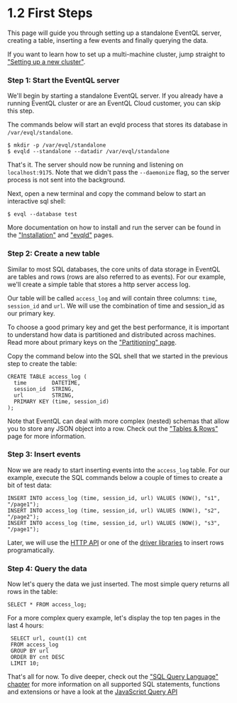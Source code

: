 1.2 First Steps
===============

This page will guide you through setting up a standalone EventQL server, creating
a table, inserting a few events and finally querying the data.

If you want to learn how to set up a multi-machine cluster, jump straight to
["Setting up a new cluster"](../../deployment/cluster/setting-up-a-new-cluster).

### Step 1: Start the EventQL server

We'll begin by starting a standalone EventQL server. If you already have a running
EventQL cluster or are an EventQL Cloud customer, you can skip this step.


The commands below will start an evqld process that stores its database in
`/var/evql/standalone`.

    $ mkdir -p /var/evql/standalone
    $ evqld --standalone --datadir /var/evql/standalone

That's it. The server should now be running and listening on `localhost:9175`.
Note that we didn't pass the `--daemonize` flag, so the server process is not
sent into the background.

Next, open a new terminal and copy the command below to start an interactive sql
shell:

    $ evql --database test

More documentation on how to install and run the server can be found in the
["Installation"](../../deployment/installation/) and ["evqld"](../../deployment/components/evqld)
pages.

### Step 2: Create a new table

Similar to most SQL databases, the core units of data storage in EventQL are tables
and rows (rows are also referred to as events). For our example, we'll
create a simple table that stores a http server access log.

Our table will be called `access_log` and will contain three columns: `time`,
`session_id` and `url`. We will use the combination of time and session_id
as our primary key.

To choose a good primary key and get the best performance, it is important
to understand how data is partitioned and distributed across machines. Read more
about primary keys on the ["Partitioning" page](../../tables/partitioning).

Copy the command below into the SQL shell that we started in the previous step
to create the table:

    CREATE TABLE access_log (
      time        DATETIME,
      session_id  STRING,
      url         STRING,
      PRIMARY KEY (time, session_id)
    );

Note that EventQL can deal with more complex (nested) schemas that allow you
to store any JSON object into a row. Check out the
["Tables & Rows"](../../tables/) page for more information.

### Step 3: Insert events

Now we are ready to start inserting events into the `access_log` table. For
our example, execute the SQL commands below a couple of times to create a bit
of test data:

    INSERT INTO access_log (time, session_id, url) VALUES (NOW(), "s1", "/page1");
    INSERT INTO access_log (time, session_id, url) VALUES (NOW(), "s2", "/page2");
    INSERT INTO access_log (time, session_id, url) VALUES (NOW(), "s3", "/page1");

Later, we will use the [HTTP API](../../api/http/) or one of the [driver libraries](../../drivers-tools/)
to insert rows programatically.

### Step 4: Query the data

Now let's query the data we just inserted. The most simple query returns all rows
in the table:

    SELECT * FROM access_log;

For a more complex query example, let's display the top ten pages in the last 4
hours:

     SELECT url, count(1) cnt
     FROM access_log
     GROUP BY url
     ORDER BY cnt DESC
     LIMIT 10;

That's all for now. To dive deeper, check out the ["SQL Query Language" chapter](../../sql/)
for more information on all supported SQL statements, functions and extensions
or have a look at the [JavaScript Query API](../../mapreduce/introduction/)
